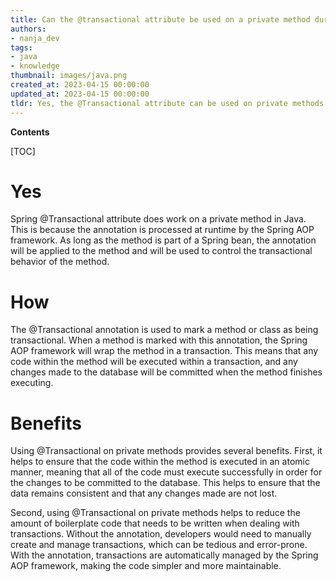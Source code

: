 ```yaml
---
title: Can the @transactional attribute be used on a private method during spring?
authors:
- nanja_dev
tags:
- java
- knowledge
thumbnail: images/java.png
created_at: 2023-04-15 00:00:00
updated_at: 2023-04-15 00:00:00
tldr: Yes, the @Transactional attribute can be used on private methods in Java.
---
```


**Contents**

[TOC]

# Yes

Spring @Transactional attribute does work on a private method in Java. This is because the annotation is processed at runtime by the Spring AOP framework. As long as the method is part of a Spring bean, the annotation will be applied to the method and will be used to control the transactional behavior of the method.

# How

The @Transactional annotation is used to mark a method or class as being transactional. When a method is marked with this annotation, the Spring AOP framework will wrap the method in a transaction. This means that any code within the method will be executed within a transaction, and any changes made to the database will be committed when the method finishes executing.

# Benefits

Using @Transactional on private methods provides several benefits. First, it helps to ensure that the code within the method is executed in an atomic manner, meaning that all of the code must execute successfully in order for the changes to be committed to the database. This helps to ensure that the data remains consistent and that any changes made are not lost.

Second, using @Transactional on private methods helps to reduce the amount of boilerplate code that needs to be written when dealing with transactions. Without the annotation, developers would need to manually create and manage transactions, which can be tedious and error-prone. With the annotation, transactions are automatically managed by the Spring AOP framework, making the code simpler and more maintainable.
